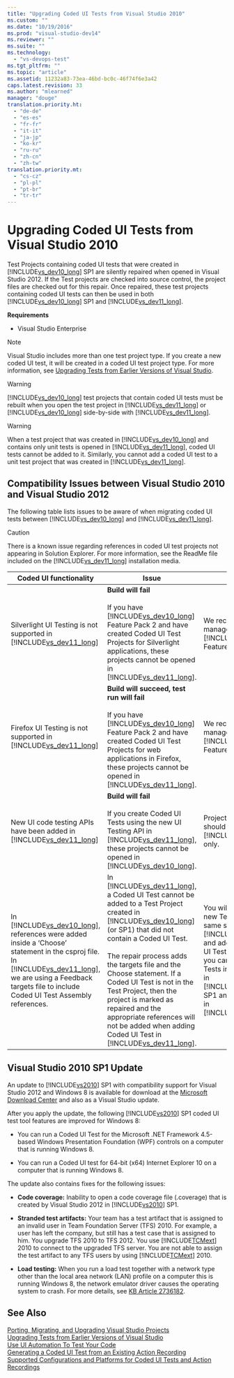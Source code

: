 ```yaml
---
title: "Upgrading Coded UI Tests from Visual Studio 2010"
ms.custom: ""
ms.date: "10/19/2016"
ms.prod: "visual-studio-dev14"
ms.reviewer: ""
ms.suite: ""
ms.technology: 
  - "vs-devops-test"
ms.tgt_pltfrm: ""
ms.topic: "article"
ms.assetid: 11232a83-73ea-46bd-bc0c-46f74f6e3a42
caps.latest.revision: 33
ms.author: "mlearned"
manager: "douge"
translation.priority.ht: 
  - "de-de"
  - "es-es"
  - "fr-fr"
  - "it-it"
  - "ja-jp"
  - "ko-kr"
  - "ru-ru"
  - "zh-cn"
  - "zh-tw"
translation.priority.mt: 
  - "cs-cz"
  - "pl-pl"
  - "pt-br"
  - "tr-tr"
---
```

# Upgrading Coded UI Tests from Visual Studio 2010
Test Projects containing coded UI tests that were created in [!INCLUDE[vs_dev10_long](../code-quality/includes/vs_dev10_long_md.md)] SP1 are silently repaired when opened in Visual Studio 2012. If the Test projects are checked into source control, the project files are checked out for this repair. Once repaired, these test projects containing coded UI tests can then be used in both [!INCLUDE[vs_dev10_long](../code-quality/includes/vs_dev10_long_md.md)] SP1 and [!INCLUDE[vs_dev11_long](../code-quality/includes/vs_dev11_long_md.md)].  
  
 **Requirements**  
  
-   Visual Studio Enterprise  
  
> [!NOTE]
>  Visual Studio includes more than one test project type. If you create a new coded UI test, it will be created in a coded UI test project type. For more information, see [Upgrading Tests from Earlier Versions of Visual Studio](http://msdn.microsoft.com/en-us/e9c8b7f6-bd72-448e-8edb-d090dcc5cf52).  
  
> [!WARNING]
>  [!INCLUDE[vs_dev10_long](../code-quality/includes/vs_dev10_long_md.md)] test projects that contain coded UI tests must be rebuilt when you open the test project in [!INCLUDE[vs_dev11_long](../code-quality/includes/vs_dev11_long_md.md)] or [!INCLUDE[vs_dev10_long](../code-quality/includes/vs_dev10_long_md.md)] side-by-side with [!INCLUDE[vs_dev11_long](../code-quality/includes/vs_dev11_long_md.md)].  
  
> [!WARNING]
>  When a test project that was created in [!INCLUDE[vs_dev10_long](../code-quality/includes/vs_dev10_long_md.md)] and contains only unit tests is opened in [!INCLUDE[vs_dev11_long](../code-quality/includes/vs_dev11_long_md.md)], coded UI tests cannot be added to it. Similarly, you cannot add a coded UI test to a unit test project that was created in [!INCLUDE[vs_dev11_long](../code-quality/includes/vs_dev11_long_md.md)].  
  
## Compatibility Issues between Visual Studio 2010 and Visual Studio 2012  
 The following table lists issues to be aware of when migrating coded UI tests between [!INCLUDE[vs_dev10_long](../code-quality/includes/vs_dev10_long_md.md)] and [!INCLUDE[vs_dev11_long](../code-quality/includes/vs_dev11_long_md.md)].  
  
> [!CAUTION]
>  There is a known issue regarding references in coded UI test projects not appearing in Solution Explorer. For more information, see the ReadMe file included on the [!INCLUDE[vs_dev11_long](../code-quality/includes/vs_dev11_long_md.md)] installation media.  
  
|Coded UI functionality|Issue|Solution|  
|----------------------------|-----------|--------------|  
|Silverlight UI Testing is not supported in [!INCLUDE[vs_dev11_long](../code-quality/includes/vs_dev11_long_md.md)]|**Build will fail**<br /><br /> If you have [!INCLUDE[vs_dev10_long](../code-quality/includes/vs_dev10_long_md.md)] Feature Pack 2 and have created Coded UI Test Projects for Silverlight applications, these projects cannot be opened in [!INCLUDE[vs_dev11_long](../code-quality/includes/vs_dev11_long_md.md)].|We recommend that you manage these projects in [!INCLUDE[vs_dev10_long](../code-quality/includes/vs_dev10_long_md.md)] Feature Pack 2 only.|  
|Firefox UI Testing is not supported in [!INCLUDE[vs_dev11_long](../code-quality/includes/vs_dev11_long_md.md)]|**Build will succeed, test run will fail**<br /><br /> If you have [!INCLUDE[vs_dev10_long](../code-quality/includes/vs_dev10_long_md.md)] Feature Pack 2 and have created Coded UI Test Projects for web applications in Firefox, these projects cannot be opened in [!INCLUDE[vs_dev11_long](../code-quality/includes/vs_dev11_long_md.md)].|We recommend that you manage these projects in [!INCLUDE[vs_dev10_long](../code-quality/includes/vs_dev10_long_md.md)] Feature Pack 2 only.|  
|New UI code testing APIs have been added in [!INCLUDE[vs_dev11_long](../code-quality/includes/vs_dev11_long_md.md)]|**Build will fail**<br /><br /> If you create Coded UI Tests using the new UI Testing API in [!INCLUDE[vs_dev11_long](../code-quality/includes/vs_dev11_long_md.md)], these projects cannot be opened in [!INCLUDE[vs_dev10_long](../code-quality/includes/vs_dev10_long_md.md)].|Projects using new API should be managed in [!INCLUDE[vs_dev11_long](../code-quality/includes/vs_dev11_long_md.md)] only.|  
|In [!INCLUDE[vs_dev10_long](../code-quality/includes/vs_dev10_long_md.md)], references were added inside a ‘Choose’ statement in the csproj file. In [!INCLUDE[vs_dev11_long](../code-quality/includes/vs_dev11_long_md.md)], we are using a Feedback targets file to include Coded UI Test Assembly references.|In [!INCLUDE[vs_dev11_long](../code-quality/includes/vs_dev11_long_md.md)], a Coded UI Test cannot be added to a Test Project created in [!INCLUDE[vs_dev10_long](../code-quality/includes/vs_dev10_long_md.md)] (or SP1) that did not contain a Coded UI Test.<br /><br /> The repair process adds the targets file and the Choose statement. If a Coded UI Test is not in the Test Project, then the project is marked as repaired and the appropriate references will not be added when adding Coded UI Test in [!INCLUDE[vs_dev11_long](../code-quality/includes/vs_dev11_long_md.md)].|You will have to create a new Test Project in the same solution using [!INCLUDE[vs_dev11_long](../code-quality/includes/vs_dev11_long_md.md)] and add your new Coded UI Test in it. Alternately, you can add Coded UI Tests into the Test Project in [!INCLUDE[vs_dev10_long](../code-quality/includes/vs_dev10_long_md.md)] SP1 and open that project in [!INCLUDE[vs_dev11_long](../code-quality/includes/vs_dev11_long_md.md)].|  
  
##  <a name="UpgradingCodedUIFromVS2010_Update"></a> Visual Studio 2010 SP1 Update  
 An update to [!INCLUDE[vs2010](../code-quality/includes/vs2010_md.md)] SP1 with compatibility support for Visual Studio 2012 and Windows 8 is available for download at the [Microsoft Download Center](http://www.microsoft.com/download/details.aspx?id=34677) and also as a Visual Studio update.  
  
 After you apply the update, the following [!INCLUDE[vs2010](../code-quality/includes/vs2010_md.md)] SP1 coded UI test tool features are improved for Windows 8:  
  
-   You can run a Coded UI Test for the Microsoft .NET Framework 4.5-based Windows Presentation Foundation (WPF) controls on a computer that is running Windows 8.  
  
-   You can run a Coded UI test for 64-bit (x64) Internet Explorer 10 on a computer that is running Windows 8.  
  
 The update also contains fixes for the following issues:  
  
-   **Code coverage:** Inability to open a code coverage file (.coverage) that is created by Visual Studio 2012 in [!INCLUDE[vs2010](../code-quality/includes/vs2010_md.md)] SP1.  
  
-   **Stranded test artifacts:** Your team has a test artifact that is assigned to an invalid user in Team Foundation Server (TFS) 2010. For example, a user has left the company, but still has a test case that is assigned to him. You upgrade TFS 2010 to TFS 2012. You use [!INCLUDE[TCMext](../code-quality/includes/tcmext_md.md)] 2010 to connect to the upgraded TFS server. You are not able to assign the test artifact to any TFS users by using [!INCLUDE[TCMext](../code-quality/includes/tcmext_md.md)] 2010.  
  
-   **Load testing:** When you run a load test together with a network type other than the local area network (LAN) profile on a computer this is running Windows 8, the network emulator driver causes the operating system to crash. For more details, see [KB Article 2736182](http://support.microsoft.com/kb/2736182).  
  
## See Also  
 [Porting, Migrating, and Upgrading Visual Studio Projects](../porting/porting--migrating--and-upgrading-visual-studio-projects.md)   
 [Upgrading Tests from Earlier Versions of Visual Studio](http://msdn.microsoft.com/en-us/e9c8b7f6-bd72-448e-8edb-d090dcc5cf52)   
 [Use UI Automation To Test Your Code](../code-quality/use-ui-automation-to-test-your-code.md)   
 [Generating a Coded UI Test from an Existing Action Recording](../test/generating-a-coded-ui-test-from-an-existing-action-recording.md)   
 [Supported Configurations and Platforms for Coded UI Tests and Action Recordings](../code-quality/supported-configurations-and-platforms-for-coded-ui-tests-and-action-recordings.md)